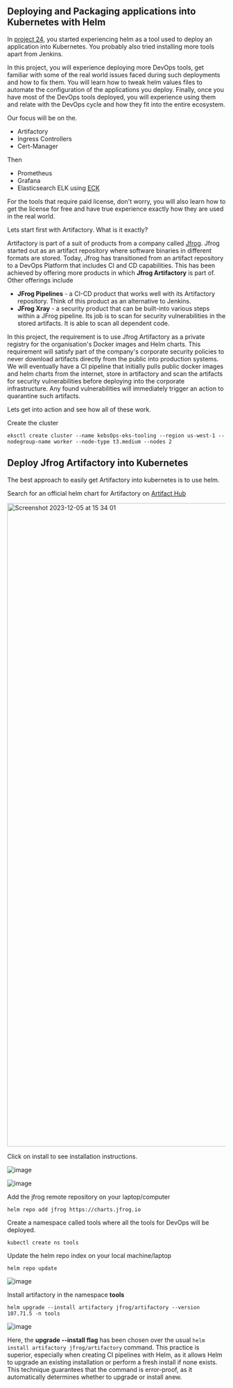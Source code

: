 ## Deploying and Packaging applications into Kubernetes with Helm

In [project 24](https://github.com/kebsOps/dareyio-pbl/blob/main/Project24.md), you started experiencing helm as a tool used to deploy an application into Kubernetes. You probably also tried installing more tools apart from Jenkins.

In this project, you will experience deploying more DevOps tools, get familiar with some of the real world issues faced during such deployments and how to fix them. You will learn how to tweak helm values files to automate the configuration of the applications you deploy. Finally, once you have most of the DevOps tools deployed, you will experience using them and relate with the DevOps cycle and how they fit into the entire  ecosystem.

Our focus will be on the. 

- Artifactory
- Ingress Controllers
- Cert-Manager

Then

- Prometheus
- Grafana
- Elasticsearch ELK using [ECK](https://www.elastic.co/guide/en/cloud-on-k8s/current/k8s-install-helm.html)

For the tools that require paid license, don't worry, you will also learn how to get the license for free and have true experience exactly how they are used in the real world.

Lets start first with Artifactory. What is it exactly?

Artifactory is part of a suit of products from a company called [Jfrog](https://jfrog.com/). Jfrog started out as an artifact repository where software binaries in different formats are stored. Today, Jfrog has transitioned from an artifact repository to a DevOps Platform that includes CI and CD capabilities. This has been achieved by offering more products in which **Jfrog Artifactory** is part of. Other offerings include 
      
  - __JFrog Pipelines__ -  a CI-CD product that works well with its Artifactory repository. Think of this product as an alternative to Jenkins.
  - __JFrog Xray__ - a security product that can be built-into various steps within a JFrog pipeline. Its job is to scan for security vulnerabilities in the stored artifacts. It is able to scan all dependent code.

In this project, the requirement is to use Jfrog Artifactory as a private registry for the organisation's Docker images and Helm charts. This requirement will satisfy part of the company's corporate security policies to never download artifacts directly from the public into production systems. We will eventually have a CI pipeline that initially pulls public docker images and helm charts from the internet, store in artifactory and scan the artifacts for security vulnerabilities before deploying into the corporate infrastructure. Any found vulnerabilities will immediately trigger an action to quarantine such artifacts.

Lets get into action and see how all of these work.

Create the cluster

``eksctl create cluster --name kebsOps-eks-tooling --region us-west-1 --nodegroup-name worker --node-type t3.medium --nodes 2``


## Deploy Jfrog Artifactory into Kubernetes

The best approach to easily get Artifactory into kubernetes is to use helm.

Search for an official helm chart for Artifactory on [Artifact Hub](https://artifacthub.io/)
   
<img width="1479" alt="Screenshot 2023-12-05 at 15 34 01" src="https://github.com/kebsOps/dareyio-pbl/assets/10085348/d6b2eb3c-e542-422b-9079-834bc4f697c1">

Click on install to see installation instructions.

![image](https://github.com/kebsOps/dareyio-pbl/assets/10085348/684fb618-1cd8-4586-95af-d988e81fe5bb)


![image](https://github.com/kebsOps/dareyio-pbl/assets/10085348/15ca6c29-2a2f-423b-b288-f92869e30551)

Add the jfrog remote repository on your laptop/computer

`helm repo add jfrog https://charts.jfrog.io`

Create a namespace called tools where all the tools for DevOps will be deployed. 

`kubectl create ns tools`

Update the helm repo index on your local machine/laptop

`helm repo update`

![image](https://github.com/kebsOps/dareyio-pbl/assets/10085348/d466aa7f-de45-41ed-9c0a-99a4d0176613)


Install artifactory in the namespace __tools__

`helm upgrade --install artifactory jfrog/artifactory --version 107.71.5 -n tools`

![image](https://github.com/kebsOps/dareyio-pbl/assets/10085348/26403177-1c1d-4e60-8f13-f2ae12bb95b0)

Here, the __upgrade --install flag__ has been chosen over the usual ``helm install artifactory jfrog/artifactory`` command. This practice is superior, especially when creating CI pipelines with Helm, as it allows Helm to upgrade an existing installation or perform a fresh install if none exists. This technique guarantees that the command is error-proof, as it automatically determines whether to upgrade or install anew.


